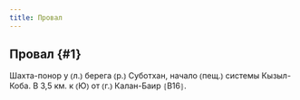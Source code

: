 ```yaml
---
title: Провал
---
```

## Провал {#1}

Шахта-понор у ⦅л.⦆ берега ⦅р.⦆ Суботхан, начало ⦅пещ.⦆ системы Кызыл-Коба. В 3,5 км. к ⦅Ю⦆ от ⦅г.⦆ Калан-Баир ⦃В16⦄.
